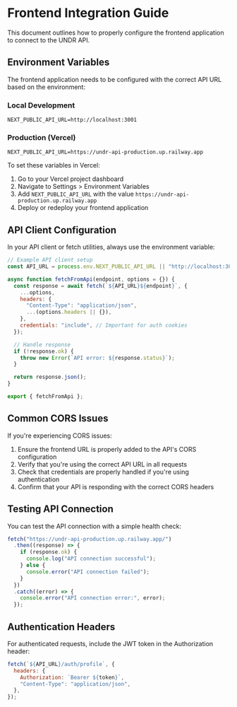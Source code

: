 # Frontend Integration Guide

This document outlines how to properly configure the frontend application to connect to the UNDR API.

## Environment Variables

The frontend application needs to be configured with the correct API URL based on the environment:

### Local Development

```
NEXT_PUBLIC_API_URL=http://localhost:3001
```

### Production (Vercel)

```
NEXT_PUBLIC_API_URL=https://undr-api-production.up.railway.app
```

To set these variables in Vercel:

1. Go to your Vercel project dashboard
2. Navigate to Settings > Environment Variables
3. Add `NEXT_PUBLIC_API_URL` with the value `https://undr-api-production.up.railway.app`
4. Deploy or redeploy your frontend application

## API Client Configuration

In your API client or fetch utilities, always use the environment variable:

```javascript
// Example API client setup
const API_URL = process.env.NEXT_PUBLIC_API_URL || "http://localhost:3001";

async function fetchFromApi(endpoint, options = {}) {
  const response = await fetch(`${API_URL}${endpoint}`, {
    ...options,
    headers: {
      "Content-Type": "application/json",
      ...(options.headers || {}),
    },
    credentials: "include", // Important for auth cookies
  });

  // Handle response
  if (!response.ok) {
    throw new Error(`API error: ${response.status}`);
  }

  return response.json();
}

export { fetchFromApi };
```

## Common CORS Issues

If you're experiencing CORS issues:

1. Ensure the frontend URL is properly added to the API's CORS configuration
2. Verify that you're using the correct API URL in all requests
3. Check that credentials are properly handled if you're using authentication
4. Confirm that your API is responding with the correct CORS headers

## Testing API Connection

You can test the API connection with a simple health check:

```javascript
fetch("https://undr-api-production.up.railway.app/")
  .then((response) => {
    if (response.ok) {
      console.log("API connection successful");
    } else {
      console.error("API connection failed");
    }
  })
  .catch((error) => {
    console.error("API connection error:", error);
  });
```

## Authentication Headers

For authenticated requests, include the JWT token in the Authorization header:

```javascript
fetch(`${API_URL}/auth/profile`, {
  headers: {
    Authorization: `Bearer ${token}`,
    "Content-Type": "application/json",
  },
});
```
